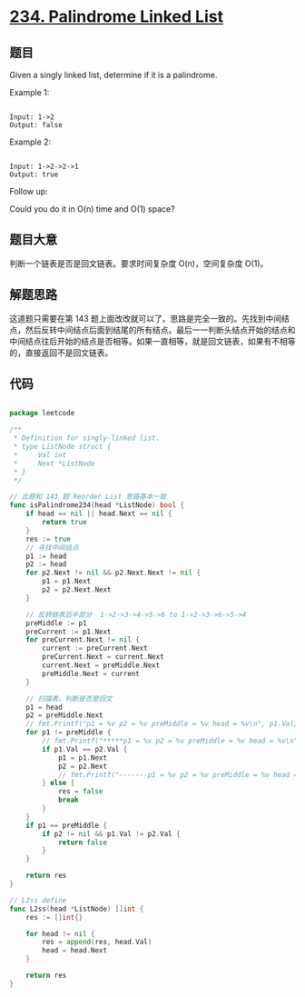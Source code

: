 # [234. Palindrome Linked List](https://leetcode.com/problems/palindrome-linked-list/)

## 题目

Given a singly linked list, determine if it is a palindrome.

Example 1:

```

Input: 1->2
Output: false

```

Example 2:

```

Input: 1->2->2->1
Output: true

```

Follow up:  

Could you do it in O(n) time and O(1) space?

## 题目大意

判断一个链表是否是回文链表。要求时间复杂度 O(n)，空间复杂度 O(1)。

## 解题思路

这道题只需要在第 143 题上面改改就可以了。思路是完全一致的。先找到中间结点，然后反转中间结点后面到结尾的所有结点。最后一一判断头结点开始的结点和中间结点往后开始的结点是否相等。如果一直相等，就是回文链表，如果有不相等的，直接返回不是回文链表。

## 代码

```go

package leetcode

/**
 * Definition for singly-linked list.
 * type ListNode struct {
 *     Val int
 *     Next *ListNode
 * }
 */

// 此题和 143 题 Reorder List 思路基本一致
func isPalindrome234(head *ListNode) bool {
	if head == nil || head.Next == nil {
		return true
	}
	res := true
	// 寻找中间结点
	p1 := head
	p2 := head
	for p2.Next != nil && p2.Next.Next != nil {
		p1 = p1.Next
		p2 = p2.Next.Next
	}

	// 反转链表后半部分  1->2->3->4->5->6 to 1->2->3->6->5->4
	preMiddle := p1
	preCurrent := p1.Next
	for preCurrent.Next != nil {
		current := preCurrent.Next
		preCurrent.Next = current.Next
		current.Next = preMiddle.Next
		preMiddle.Next = current
	}

	// 扫描表，判断是否是回文
	p1 = head
	p2 = preMiddle.Next
	// fmt.Printf("p1 = %v p2 = %v preMiddle = %v head = %v\n", p1.Val, p2.Val, preMiddle.Val, L2ss(head))
	for p1 != preMiddle {
		// fmt.Printf("*****p1 = %v p2 = %v preMiddle = %v head = %v\n", p1, p2, preMiddle, L2ss(head))
		if p1.Val == p2.Val {
			p1 = p1.Next
			p2 = p2.Next
			// fmt.Printf("-------p1 = %v p2 = %v preMiddle = %v head = %v\n", p1, p2, preMiddle, L2ss(head))
		} else {
			res = false
			break
		}
	}
	if p1 == preMiddle {
		if p2 != nil && p1.Val != p2.Val {
			return false
		}
	}

	return res
}

// L2ss define
func L2ss(head *ListNode) []int {
	res := []int{}

	for head != nil {
		res = append(res, head.Val)
		head = head.Next
	}

	return res
}

```